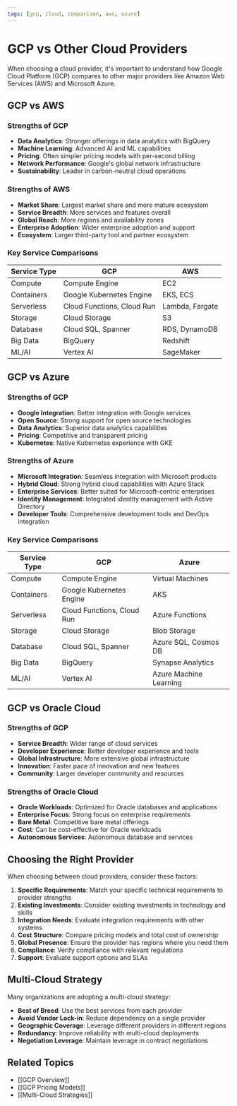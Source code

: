 ```yaml
---
tags: [gcp, cloud, comparison, aws, azure]
---
```


# GCP vs Other Cloud Providers

When choosing a cloud provider, it's important to understand how Google Cloud Platform (GCP) compares to other major providers like Amazon Web Services (AWS) and Microsoft Azure.

## GCP vs AWS

### Strengths of GCP
- **Data Analytics**: Stronger offerings in data analytics with BigQuery
- **Machine Learning**: Advanced AI and ML capabilities
- **Pricing**: Often simpler pricing models with per-second billing
- **Network Performance**: Google's global network infrastructure
- **Sustainability**: Leader in carbon-neutral cloud operations

### Strengths of AWS
- **Market Share**: Largest market share and more mature ecosystem
- **Service Breadth**: More services and features overall
- **Global Reach**: More regions and availability zones
- **Enterprise Adoption**: Wider enterprise adoption and support
- **Ecosystem**: Larger third-party tool and partner ecosystem

### Key Service Comparisons

| Service Type | GCP | AWS |
|--------------|-----|-----|
| Compute | Compute Engine | EC2 |
| Containers | Google Kubernetes Engine | EKS, ECS |
| Serverless | Cloud Functions, Cloud Run | Lambda, Fargate |
| Storage | Cloud Storage | S3 |
| Database | Cloud SQL, Spanner | RDS, DynamoDB |
| Big Data | BigQuery | Redshift |
| ML/AI | Vertex AI | SageMaker |

## GCP vs Azure

### Strengths of GCP
- **Google Integration**: Better integration with Google services
- **Open Source**: Strong support for open source technologies
- **Data Analytics**: Superior data analytics capabilities
- **Pricing**: Competitive and transparent pricing
- **Kubernetes**: Native Kubernetes experience with GKE

### Strengths of Azure
- **Microsoft Integration**: Seamless integration with Microsoft products
- **Hybrid Cloud**: Strong hybrid cloud capabilities with Azure Stack
- **Enterprise Services**: Better suited for Microsoft-centric enterprises
- **Identity Management**: Integrated identity management with Active Directory
- **Developer Tools**: Comprehensive development tools and DevOps integration

### Key Service Comparisons

| Service Type | GCP | Azure |
|--------------|-----|-------|
| Compute | Compute Engine | Virtual Machines |
| Containers | Google Kubernetes Engine | AKS |
| Serverless | Cloud Functions, Cloud Run | Azure Functions |
| Storage | Cloud Storage | Blob Storage |
| Database | Cloud SQL, Spanner | Azure SQL, Cosmos DB |
| Big Data | BigQuery | Synapse Analytics |
| ML/AI | Vertex AI | Azure Machine Learning |

## GCP vs Oracle Cloud

### Strengths of GCP
- **Service Breadth**: Wider range of cloud services
- **Developer Experience**: Better developer experience and tools
- **Global Infrastructure**: More extensive global infrastructure
- **Innovation**: Faster pace of innovation and new features
- **Community**: Larger developer community and resources

### Strengths of Oracle Cloud
- **Oracle Workloads**: Optimized for Oracle databases and applications
- **Enterprise Focus**: Strong focus on enterprise requirements
- **Bare Metal**: Competitive bare metal offerings
- **Cost**: Can be cost-effective for Oracle workloads
- **Autonomous Services**: Autonomous database and services

## Choosing the Right Provider

When choosing between cloud providers, consider these factors:

1. **Specific Requirements**: Match your specific technical requirements to provider strengths
2. **Existing Investments**: Consider existing investments in technology and skills
3. **Integration Needs**: Evaluate integration requirements with other systems
4. **Cost Structure**: Compare pricing models and total cost of ownership
5. **Global Presence**: Ensure the provider has regions where you need them
6. **Compliance**: Verify compliance with relevant regulations
7. **Support**: Evaluate support options and SLAs

## Multi-Cloud Strategy

Many organizations are adopting a multi-cloud strategy:

- **Best of Breed**: Use the best services from each provider
- **Avoid Vendor Lock-in**: Reduce dependency on a single provider
- **Geographic Coverage**: Leverage different providers in different regions
- **Redundancy**: Improve reliability with multi-cloud deployments
- **Negotiation Leverage**: Maintain leverage in contract negotiations

## Related Topics
- [[GCP Overview]]
- [[GCP Pricing Models]]
- [[Multi-Cloud Strategies]]
